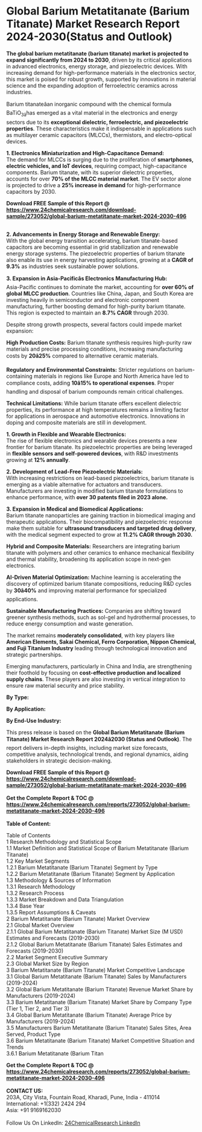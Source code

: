 <h1>Global Barium Metatitanate (Barium Titanate) Market Research Report 2024-2030(Status and Outlook)</h1><p><strong>The global barium metatitanate (barium titanate) market is projected to expand significantly from 2024 to 2030</strong>, driven by its critical applications in advanced electronics, energy storage, and piezoelectric devices. With increasing demand for high-performance materials in the electronics sector, this market is poised for robust growth, supported by innovations in material science and the expanding adoption of ferroelectric ceramics across industries.</p><p>Barium titanateâan inorganic compound with the chemical formula BaTiO<sub>3â</sub>has emerged as a vital material in the electronics and energy sectors due to its <strong>exceptional dielectric, ferroelectric, and piezoelectric properties</strong>. These characteristics make it indispensable in applications such as multilayer ceramic capacitors (MLCCs), thermistors, and electro-optical devices.</p><p><strong>1. Electronics Miniaturization and High-Capacitance Demand:</strong><br>
The demand for MLCCs is surging due to the proliferation of <strong>smartphones, electric vehicles, and IoT devices</strong>, requiring compact, high-capacitance components. Barium titanate, with its superior dielectric properties, accounts for over <strong>70% of the MLCC material market</strong>. The EV sector alone is projected to drive a <strong>25% increase in demand</strong> for high-performance capacitors by 2030.</p><div><b>Download FREE Sample of this Report @ 
            <a href="https://www.24chemicalresearch.com/download-sample/273052/global-barium-metatitanate-market-2024-2030-496">
            https://www.24chemicalresearch.com/download-sample/273052/global-barium-metatitanate-market-2024-2030-496</a></b></div><br><p><strong>2. Advancements in Energy Storage and Renewable Energy:</strong><br>
With the global energy transition accelerating, barium titanate-based capacitors are becoming essential in grid stabilization and renewable energy storage systems. The piezoelectric properties of barium titanate also enable its use in energy harvesting applications, growing at a <strong>CAGR of 9.3%</strong> as industries seek sustainable power solutions.</p><p><strong>3. Expansion in Asia-Pacificâs Electronics Manufacturing Hub:</strong><br>
Asia-Pacific continues to dominate the market, accounting for <strong>over 60% of global MLCC production</strong>. Countries like China, Japan, and South Korea are investing heavily in semiconductor and electronic component manufacturing, further boosting demand for high-purity barium titanate. This region is expected to maintain an <strong>8.7% CAGR</strong> through 2030.</p><p>Despite strong growth prospects, several factors could impede market expansion:</p><p><strong>High Production Costs:</strong> Barium titanate synthesis requires high-purity raw materials and precise processing conditions, increasing manufacturing costs by <strong>20â25%</strong> compared to alternative ceramic materials.</p><p><strong>Regulatory and Environmental Constraints:</strong> Stricter regulations on barium-containing materials in regions like Europe and North America have led to compliance costs, adding <strong>10â15% to operational expenses</strong>. Proper handling and disposal of barium compounds remain critical challenges.</p><p><strong>Technical Limitations:</strong> While barium titanate offers excellent dielectric properties, its performance at high temperatures remains a limiting factor for applications in aerospace and automotive electronics. Innovations in doping and composite materials are still in development.</p><p><strong>1. Growth in Flexible and Wearable Electronics:</strong><br>
The rise of flexible electronics and wearable devices presents a new frontier for barium titanate. Its piezoelectric properties are being leveraged in <strong>flexible sensors and self-powered devices</strong>, with R&amp;D investments growing at <strong>12% annually</strong>.</p><p><strong>2. Development of Lead-Free Piezoelectric Materials:</strong><br>
With increasing restrictions on lead-based piezoelectrics, barium titanate is emerging as a viable alternative for actuators and transducers. Manufacturers are investing in modified barium titanate formulations to enhance performance, with <strong>over 30 patents filed in 2023 alone.</strong></p><p><strong>3. Expansion in Medical and Biomedical Applications:</strong><br>
Barium titanate nanoparticles are gaining traction in biomedical imaging and therapeutic applications. Their biocompatibility and piezoelectric response make them suitable for <strong>ultrasound transducers and targeted drug delivery</strong>, with the medical segment expected to grow at <strong>11.2% CAGR through 2030.</strong></p><p><strong>Hybrid and Composite Materials:</strong> Researchers are integrating barium titanate with polymers and other ceramics to enhance mechanical flexibility and thermal stability, broadening its application scope in next-gen electronics.</p><p><strong>AI-Driven Material Optimization:</strong> Machine learning is accelerating the discovery of optimized barium titanate compositions, reducing R&amp;D cycles by <strong>30â40%</strong> and improving material performance for specialized applications.</p><p><strong>Sustainable Manufacturing Practices:</strong> Companies are shifting toward greener synthesis methods, such as sol-gel and hydrothermal processes, to reduce energy consumption and waste generation.</p><p>The market remains <strong>moderately consolidated</strong>, with key players like <strong>American Elements, Sakai Chemical, Ferro Corporation, Nippon Chemical, and Fuji Titanium Industry</strong> leading through technological innovation and strategic partnerships.</p><p>Emerging manufacturers, particularly in China and India, are strengthening their foothold by focusing on <strong>cost-effective production and localized supply chains</strong>. These players are also investing in vertical integration to ensure raw material security and price stability.</p><p><strong>By Type:</strong></p><p><strong>By Application:</strong></p><p><strong>By End-Use Industry:</strong></p><p>This press release is based on the <strong>Global Barium Metatitanate (Barium Titanate) Market Research Report 2024â2030 (Status and Outlook)</strong>. The report delivers in-depth insights, including market size forecasts, competitive analysis, technological trends, and regional dynamics, aiding stakeholders in strategic decision-making.</p><div><b>Download FREE Sample of this Report @ 
            <a href="https://www.24chemicalresearch.com/download-sample/273052/global-barium-metatitanate-market-2024-2030-496">
            https://www.24chemicalresearch.com/download-sample/273052/global-barium-metatitanate-market-2024-2030-496</a></b></div><br><div><b>Get the Complete Report & TOC @ 
            <a href="https://www.24chemicalresearch.com/reports/273052/global-barium-metatitanate-market-2024-2030-496">
            https://www.24chemicalresearch.com/reports/273052/global-barium-metatitanate-market-2024-2030-496</a></b></div><br>
            <b>Table of Content:</b><p>Table of Contents<br />
1 Research Methodology and Statistical Scope<br />
1.1 Market Definition and Statistical Scope of Barium Metatitanate (Barium Titanate)<br />
1.2 Key Market Segments<br />
1.2.1 Barium Metatitanate (Barium Titanate) Segment by Type<br />
1.2.2 Barium Metatitanate (Barium Titanate) Segment by Application<br />
1.3 Methodology & Sources of Information<br />
1.3.1 Research Methodology<br />
1.3.2 Research Process<br />
1.3.3 Market Breakdown and Data Triangulation<br />
1.3.4 Base Year<br />
1.3.5 Report Assumptions & Caveats<br />
2 Barium Metatitanate (Barium Titanate) Market Overview<br />
2.1 Global Market Overview<br />
2.1.1 Global Barium Metatitanate (Barium Titanate) Market Size (M USD) Estimates and Forecasts (2019-2030)<br />
2.1.2 Global Barium Metatitanate (Barium Titanate) Sales Estimates and Forecasts (2019-2030)<br />
2.2 Market Segment Executive Summary<br />
2.3 Global Market Size by Region<br />
3 Barium Metatitanate (Barium Titanate) Market Competitive Landscape<br />
3.1 Global Barium Metatitanate (Barium Titanate) Sales by Manufacturers (2019-2024)<br />
3.2 Global Barium Metatitanate (Barium Titanate) Revenue Market Share by Manufacturers (2019-2024)<br />
3.3 Barium Metatitanate (Barium Titanate) Market Share by Company Type (Tier 1, Tier 2, and Tier 3)<br />
3.4 Global Barium Metatitanate (Barium Titanate) Average Price by Manufacturers (2019-2024)<br />
3.5 Manufacturers Barium Metatitanate (Barium Titanate) Sales Sites, Area Served, Product Type<br />
3.6 Barium Metatitanate (Barium Titanate) Market Competitive Situation and Trends<br />
3.6.1 Barium Metatitanate (Barium Titan</p><div><b>Get the Complete Report & TOC @ 
            <a href="https://www.24chemicalresearch.com/reports/273052/global-barium-metatitanate-market-2024-2030-496">
            https://www.24chemicalresearch.com/reports/273052/global-barium-metatitanate-market-2024-2030-496</a></b></div><br><b>CONTACT US:</b><br>
            203A, City Vista, Fountain Road, Kharadi, Pune, India - 411014<br>
            International: +1(332) 2424 294<br>
            Asia: +91 9169162030 <br><br>
            Follow Us On LinkedIn: <a href="https://www.linkedin.com/company/24chemicalresearch/">24ChemicalResearch LinkedIn</a>